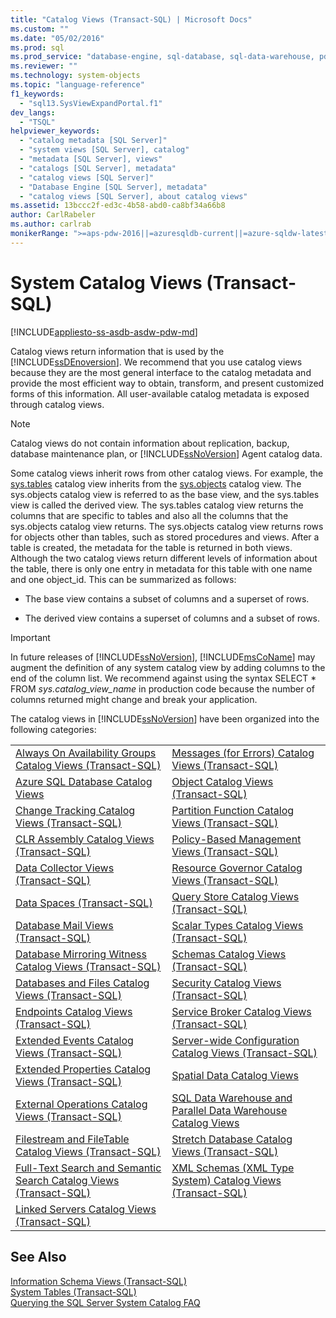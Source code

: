 ```yaml
---
title: "Catalog Views (Transact-SQL) | Microsoft Docs"
ms.custom: ""
ms.date: "05/02/2016"
ms.prod: sql
ms.prod_service: "database-engine, sql-database, sql-data-warehouse, pdw"
ms.reviewer: ""
ms.technology: system-objects
ms.topic: "language-reference"
f1_keywords: 
  - "sql13.SysViewExpandPortal.f1"
dev_langs: 
  - "TSQL"
helpviewer_keywords: 
  - "catalog metadata [SQL Server]"
  - "system views [SQL Server], catalog"
  - "metadata [SQL Server], views"
  - "catalogs [SQL Server], metadata"
  - "catalog views [SQL Server]"
  - "Database Engine [SQL Server], metadata"
  - "catalog views [SQL Server], about catalog views"
ms.assetid: 13bccc2f-ed3c-4b58-abd0-ca8bf34a66b8
author: CarlRabeler
ms.author: carlrab
monikerRange: ">=aps-pdw-2016||=azuresqldb-current||=azure-sqldw-latest||>=sql-server-2016||=sqlallproducts-allversions||>=sql-server-linux-2017||=azuresqldb-mi-current"
---
```

# System Catalog Views (Transact-SQL)
[!INCLUDE[appliesto-ss-asdb-asdw-pdw-md](../../includes/appliesto-ss-asdb-asdw-pdw-md.md)]

  Catalog views return information that is used by the [!INCLUDE[ssDEnoversion](../../includes/ssdenoversion-md.md)]. We recommend that you use catalog views because they are the most general interface to the catalog metadata and provide the most efficient way to obtain, transform, and present customized forms of this information. All user-available catalog metadata is exposed through catalog views.  
  
> [!NOTE]  
>  Catalog views do not contain information about replication, backup, database maintenance plan, or [!INCLUDE[ssNoVersion](../../includes/ssnoversion-md.md)] Agent catalog data.  
  
 Some catalog views inherit rows from other catalog views. For example, the [sys.tables](../../relational-databases/system-catalog-views/sys-tables-transact-sql.md) catalog view inherits from the [sys.objects](../../relational-databases/system-catalog-views/sys-objects-transact-sql.md) catalog view. The sys.objects catalog view is referred to as the base view, and the sys.tables view is called the derived view. The sys.tables catalog view returns the columns that are specific to tables and also all the columns that the sys.objects catalog view returns. The sys.objects catalog view returns rows for objects other than tables, such as stored procedures and views. After a table is created, the metadata for the table is returned in both views. Although the two catalog views return different levels of information about the table, there is only one entry in metadata for this table with one name and one object_id. This can be summarized as follows:  
  
-   The base view contains a subset of columns and a superset of rows.  
  
-   The derived view contains a superset of columns and a subset of rows.  
  
> [!IMPORTANT]  
>  In future releases of [!INCLUDE[ssNoVersion](../../includes/ssnoversion-md.md)], [!INCLUDE[msCoName](../../includes/msconame-md.md)] may augment the definition of any system catalog view by adding columns to the end of the column list. We recommend against using the syntax SELECT \* FROM *sys.catalog_view_name* in production code because the number of columns returned might change and break your application.  
  
 The catalog views in [!INCLUDE[ssNoVersion](../../includes/ssnoversion-md.md)] have been organized into the following categories:  
  
|||  
|-|-|  
|[Always On Availability Groups Catalog Views &#40;Transact-SQL&#41;](../../relational-databases/system-catalog-views/always-on-availability-groups-catalog-views-transact-sql.md)|[Messages &#40;for Errors&#41; Catalog Views &#40;Transact-SQL&#41;](https://msdn.microsoft.com/library/8ac78c53-7b97-41b3-9cbd-5f97c179f1f2)|  
|[Azure SQL Database Catalog Views](../../relational-databases/system-catalog-views/azure-sql-database-catalog-views.md)|[Object Catalog Views &#40;Transact-SQL&#41;](../../relational-databases/system-catalog-views/object-catalog-views-transact-sql.md)|  
|[Change Tracking Catalog Views &#40;Transact-SQL&#41;](https://msdn.microsoft.com/library/6e8fd949-5560-4b34-879f-4e25aa24b183)|[Partition Function Catalog Views &#40;Transact-SQL&#41;](../../relational-databases/system-catalog-views/partition-function-catalog-views-transact-sql.md)|  
|[CLR Assembly Catalog Views &#40;Transact-SQL&#41;](../../relational-databases/system-catalog-views/clr-assembly-catalog-views-transact-sql.md)|[Policy-Based Management Views &#40;Transact-SQL&#41;](../../relational-databases/system-catalog-views/policy-based-management-views-transact-sql.md)|  
|[Data Collector Views &#40;Transact-SQL&#41;](../../relational-databases/system-catalog-views/data-collector-views-transact-sql.md)|[Resource Governor Catalog Views &#40;Transact-SQL&#41;](../../relational-databases/system-catalog-views/resource-governor-catalog-views-transact-sql.md)|  
|[Data Spaces &#40;Transact-SQL&#41;](../../relational-databases/system-catalog-views/data-spaces-transact-sql.md)|[Query Store Catalog Views &#40;Transact-SQL&#41;](../../relational-databases/system-catalog-views/query-store-catalog-views-transact-sql.md)|  
|[Database Mail Views &#40;Transact-SQL&#41;](../../relational-databases/system-catalog-views/database-mail-views-transact-sql.md)|[Scalar Types Catalog Views &#40;Transact-SQL&#41;](../../relational-databases/system-catalog-views/scalar-types-catalog-views-transact-sql.md)|  
|[Database Mirroring Witness Catalog Views &#40;Transact-SQL&#41;](https://msdn.microsoft.com/library/8a0c9053-5d76-4aa9-a18d-0ea1c514034d)|[Schemas Catalog Views &#40;Transact-SQL&#41;](https://msdn.microsoft.com/library/c516fb1c-b6ed-48ae-99c7-a78bc4336c8e)|  
|[Databases and Files Catalog Views &#40;Transact-SQL&#41;](../../relational-databases/system-catalog-views/databases-and-files-catalog-views-transact-sql.md)|[Security Catalog Views &#40;Transact-SQL&#41;](../../relational-databases/system-catalog-views/security-catalog-views-transact-sql.md)|  
|[Endpoints Catalog Views &#40;Transact-SQL&#41;](../../relational-databases/system-catalog-views/endpoints-catalog-views-transact-sql.md)|[Service Broker Catalog Views &#40;Transact-SQL&#41;](../../relational-databases/system-catalog-views/service-broker-catalog-views-transact-sql.md)|  
|[Extended Events Catalog Views &#40;Transact-SQL&#41;](../../relational-databases/system-catalog-views/extended-events-catalog-views-transact-sql.md)|[Server-wide Configuration Catalog Views &#40;Transact-SQL&#41;](../../relational-databases/system-catalog-views/server-wide-configuration-catalog-views-transact-sql.md)|  
|[Extended Properties Catalog Views &#40;Transact-SQL&#41;](https://msdn.microsoft.com/library/f39fd324-efd4-4468-884c-bf77ed1a026f)|[Spatial Data Catalog Views](../../relational-databases/system-catalog-views/spatial-data-catalog-views.md)|  
|[External Operations Catalog Views &#40;Transact-SQL&#41;](../../relational-databases/system-catalog-views/external-operations-catalog-views-transact-sql.md)|[SQL Data Warehouse and Parallel Data Warehouse Catalog Views](../../relational-databases/system-catalog-views/sql-data-warehouse-and-parallel-data-warehouse-catalog-views.md)|  
|[Filestream and FileTable Catalog Views &#40;Transact-SQL&#41;](../../relational-databases/system-catalog-views/filestream-and-filetable-catalog-views-transact-sql.md)|[Stretch Database Catalog Views &#40;Transact-SQL&#41;](https://msdn.microsoft.com/library/bee78e39-e07d-4b0f-b8ad-09a01a5eb795)|  
|[Full-Text Search and Semantic Search Catalog Views &#40;Transact-SQL&#41;](../../relational-databases/system-catalog-views/full-text-search-and-semantic-search-catalog-views-transact-sql.md)|[XML Schemas &#40;XML Type System&#41; Catalog Views &#40;Transact-SQL&#41;](../../relational-databases/system-catalog-views/xml-schemas-xml-type-system-catalog-views-transact-sql.md)|  
|[Linked Servers Catalog Views &#40;Transact-SQL&#41;](../../relational-databases/system-catalog-views/linked-servers-catalog-views-transact-sql.md)||  
  
## See Also  
 [Information Schema Views &#40;Transact-SQL&#41;](../../relational-databases/system-information-schema-views/system-information-schema-views-transact-sql.md)   
 [System Tables &#40;Transact-SQL&#41;](../../relational-databases/system-tables/system-tables-transact-sql.md)   
 [Querying the SQL Server System Catalog FAQ](../../relational-databases/system-catalog-views/querying-the-sql-server-system-catalog-faq.md)  
  
  
